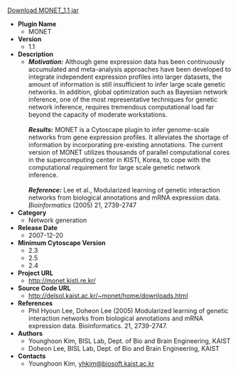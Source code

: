 <a href="MONET_1.1.jar">Download MONET_1.1.jar</a>

* __Plugin Name__
  * MONET
* __Version__
  * 1.1
* __Description__
  * <i><b>Motivation:</b></i> Although gene expression data has been continuously accumulated and meta-analysis approaches have been developed to integrate independent expression profiles into larger datasets, the amount of information is still insufficient to infer large scale genetic networks. In addition, global optimization such as Bayesian network inference, one of the most representative techniques for genetic network inference, requires tremendous computational load far beyond the capacity of moderate workstations. <br><br><i><b>Results:</b></i> MONET is a Cytoscape plugin to infer genome-scale networks from gene expression profiles. It alleviates the shortage of information by incorporating pre-existing annotations. The current version of MONET utilizes thousands of parallel computational cores in the supercomputing center in KISTI, Korea, to cope with the computational requirement for large scale genetic network inference.<br><br><i><b>Reference:</b></i> Lee et al., Modularized learning of genetic interaction networks from biological annotations and mRNA expression data. <i>Bioinformatics</i> (2005) 21, 2739-2747
* __Category__
  * Network generation
* __Release Date__
  * 2007-12-20
* __Minimum Cytoscape Version__
  * 2.3
  * 2.5
  * 2.4
* __Project URL__
  * http://monet.kisti.re.kr/
* __Source Code URL__
  * http://delsol.kaist.ac.kr/~monet/home/downloads.html
* __References__
  * Phil Hyoun Lee, Doheon Lee (2005) Modularized learning of genetic interaction networks from biological annotations and mRNA expression data. Bioinformatics. 21, 2739-2747.
* __Authors__
  * Younghoon Kim, BISL Lab, Dept. of Bio and Brain Engineering, KAIST
  * Doheon Lee, BISL Lab, Dept. of Bio and Brain Engineering, KAIST
* __Contacts__
  * Younghoon Kim, yhkim@biosoft.kaist.ac.kr

